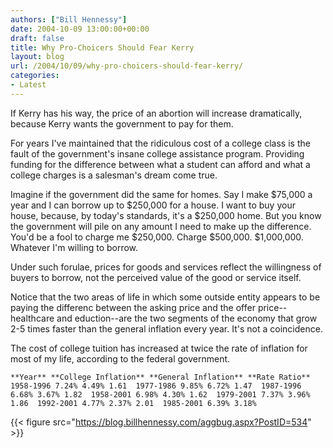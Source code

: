 ```yaml
---
authors: ["Bill Hennessy"]
date: 2004-10-09 13:00:00+00:00
draft: false
title: Why Pro-Choicers Should Fear Kerry
layout: blog
url: /2004/10/09/why-pro-choicers-should-fear-kerry/
categories:
- Latest
---
```


If Kerry has his way, the price of an abortion will increase dramatically, because Kerry wants the government to pay for them.

For years I've maintained that the ridiculous cost of a college class is the fault of the government's insane college assistance program. Providing funding for the difference between what a student can afford and what a college charges is a salesman's dream come true.

Imagine if the government did the same for homes. Say I make $75,000 a year and I can borrow up to $250,000 for a house. I want to buy your house, because, by today's standards, it's a $250,000 home. But you know the government will pile on any amount I need to make up the difference. You'd be a fool to charge me $250,000. Charge $500,000. $1,000,000. Whatever I'm willing to borrow.

Under such forulae, prices for goods and services reflect the willingness of buyers to borrow, not the perceived value of the good or service itself.

Notice that the two areas of life in which some outside entity appears to be paying the differenc between the asking price and the offer price--healthcare and eduction--are the two segments of the economy that grow 2-5 times faster than the general inflation every year. It's not a coincidence. 

The cost of college tuition has increased at twice the rate of inflation for most of my life, according to the federal government.

    **Year** **College Inflation** **General Inflation** **Rate Ratio**  1958-1996 7.24% 4.49% 1.61  1977-1986 9.85% 6.72% 1.47  1987-1996 6.68% 3.67% 1.82  1958-2001 6.98% 4.30% 1.62  1979-2001 7.37% 3.96% 1.86  1992-2001 4.77% 2.37% 2.01  1985-2001 6.39% 3.18%   
{{< figure src="https://blog.billhennessy.com/aggbug.aspx?PostID=534" >}}

